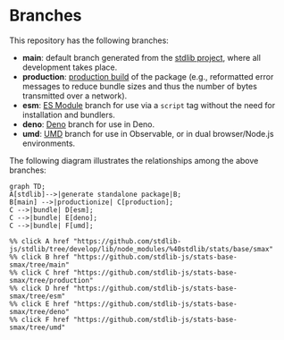 <!--

@license Apache-2.0

Copyright (c) 2022 The Stdlib Authors.

Licensed under the Apache License, Version 2.0 (the "License");
you may not use this file except in compliance with the License.
You may obtain a copy of the License at

    http://www.apache.org/licenses/LICENSE-2.0

Unless required by applicable law or agreed to in writing, software
distributed under the License is distributed on an "AS IS" BASIS,
WITHOUT WARRANTIES OR CONDITIONS OF ANY KIND, either express or implied.
See the License for the specific language governing permissions and
limitations under the License.

-->

# Branches

This repository has the following branches:

-   **main**: default branch generated from the [stdlib project][stdlib-url], where all development takes place.
-   **production**: [production build][production-url] of the package (e.g., reformatted error messages to reduce bundle sizes and thus the number of bytes transmitted over a network).
-   **esm**: [ES Module][esm-url] branch for use via a `script` tag without the need for installation and bundlers.
-   **deno**: [Deno][deno-url] branch for use in Deno.
-   **umd**: [UMD][umd-url] branch for use in Observable, or in dual browser/Node.js environments.

The following diagram illustrates the relationships among the above branches:

```mermaid
graph TD;
A[stdlib]-->|generate standalone package|B;
B[main] -->|productionize| C[production];
C -->|bundle| D[esm];
C -->|bundle| E[deno];
C -->|bundle| F[umd];

%% click A href "https://github.com/stdlib-js/stdlib/tree/develop/lib/node_modules/%40stdlib/stats/base/smax"
%% click B href "https://github.com/stdlib-js/stats-base-smax/tree/main"
%% click C href "https://github.com/stdlib-js/stats-base-smax/tree/production"
%% click D href "https://github.com/stdlib-js/stats-base-smax/tree/esm"
%% click E href "https://github.com/stdlib-js/stats-base-smax/tree/deno"
%% click F href "https://github.com/stdlib-js/stats-base-smax/tree/umd"
```

[stdlib-url]: https://github.com/stdlib-js/stdlib/tree/develop/lib/node_modules/%40stdlib/stats/base/smax
[production-url]: https://github.com/stdlib-js/stats-base-smax/tree/production
[deno-url]: https://github.com/stdlib-js/stats-base-smax/tree/deno
[umd-url]: https://github.com/stdlib-js/stats-base-smax/tree/umd
[esm-url]: https://github.com/stdlib-js/stats-base-smax/tree/esm